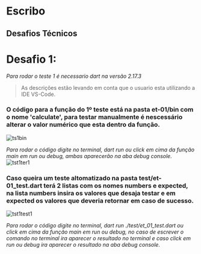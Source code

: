 # Escribo
## Desafios Técnicos

# **Desafio 1:**

*Para rodar o teste 1 é necessario dart na versão 2.17.3*
> As descrições estão levando em conta que o usuario esta utilizando a IDE VS-Code.

### O código para a função do 1º teste está na pasta et-01/bin com o nome 'calculate', para testar manualmente é nescessário alterar o valor numérico que esta dentro da função.
![ts1bin](https://user-images.githubusercontent.com/68666964/184927262-d7c4b7b6-9c97-4599-8450-09c2a759a23e.png)

*Para rodar o código digite no terminal, dart run ou click em cima da função main em run ou debug, ambas aparecerão na aba debug console.*
![tst1ter1](https://user-images.githubusercontent.com/68666964/184927558-3b3c99e0-7501-4353-8979-fc1e8156f7f8.png)

### Caso queira um teste altomatizado na pasta test/et-01_test.dart terá 2 listas com os nomes numbers e expected, na lista numbers insira os valores que desaja testar e em expected os valores que deveria retornar em caso de sucesso.
![tst1test1](https://user-images.githubusercontent.com/68666964/184928466-dba2c7c2-d698-4f1b-82c7-b7eb7d187690.png)

*Para rodar o código digite no terminal, dart run ./test/et_01_test.dart ou click em cima da função main em run ou debug, no caso de escrever o comando no terminal ira aparecer o resultado no terminal e caso click em run ou debug ira aparecer o resultado na aba debug console.*
